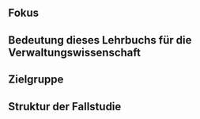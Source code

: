 ## Fokus


## Bedeutung dieses Lehrbuchs für die Verwaltungswissenschaft

## Zielgruppe


## Struktur der Fallstudie